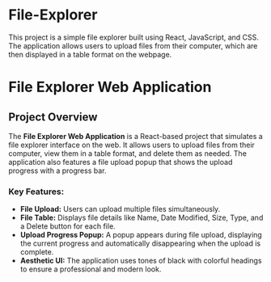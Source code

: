 # File-Explorer
This project is a simple file explorer built using React, JavaScript, and CSS. The application allows users to upload files from their computer, which are then displayed in a table format on the webpage.
# File Explorer Web Application

## Project Overview

The **File Explorer Web Application** is a React-based project that simulates a file explorer interface on the web. It allows users to upload files from their computer, view them in a table format, and delete them as needed. The application also features a file upload popup that shows the upload progress with a progress bar.

### Key Features:
- **File Upload:** Users can upload multiple files simultaneously.
- **File Table:** Displays file details like Name, Date Modified, Size, Type, and a Delete button for each file.
- **Upload Progress Popup:** A popup appears during file upload, displaying the current progress and automatically disappearing when the upload is complete.
- **Aesthetic UI:** The application uses tones of black with colorful headings to ensure a professional and modern look.


